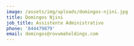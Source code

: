 ```yaml
---
image: /assets/img/uploads/domingos-njini.jpg
title: Domingos Njini
job_title: Assistente Administrativo
phone: '844479879'
email: domingos@rovumaholdings.com
---
```


